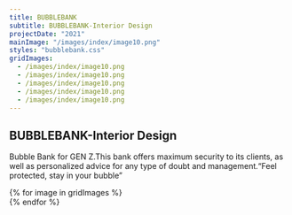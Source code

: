 ```yaml
---
title: BUBBLEBANK
subtitle: BUBBLEBANK-Interior Design
projectDate: "2021"
mainImage: "/images/index/image10.png"
styles: "bubblebank.css"
gridImages:
  - /images/index/image10.png
  - /images/index/image10.png
  - /images/index/image10.png
  - /images/index/image10.png
  - /images/index/image10.png
---
```

<section class="section">
    <div class="details-container">
        <h1 class="title">BUBBLEBANK-Interior Design</h1>
        <p class="description">Bubble Bank for GEN Z.This bank offers maximum security to its clients, as well as personalized advice for any type of doubt and management.“Feel protected, stay in your bubble”</p>
    </div>
    <div class="grid container">
        <div class="image-container">
            <img class="img" src="/images/index/image10.png" alt="">
        </div>
        <div class="image-container">
            <img class="img" src="/images/index/image10.png" alt="">
        </div>
        <div class="grid one">
            {% for image in gridImages %}
                <div class="image-container">
                    <img class="img" src="{{ image }}" alt="">
                </div>
            {% endfor %}
        </div>
    </div>
</section>